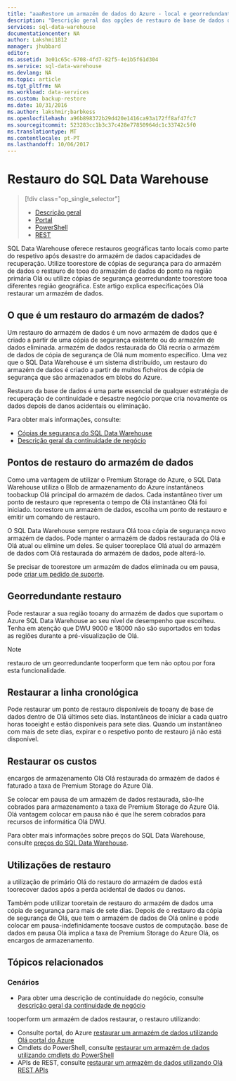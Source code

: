 ```yaml
---
title: "aaaRestore um armazém de dados do Azure - local e georredundante | Microsoft Docs"
description: "Descrição geral das opções de restauro de base de dados de Olá para recuperar uma base de dados no Azure SQL Data Warehouse."
services: sql-data-warehouse
documentationcenter: NA
author: Lakshmi1812
manager: jhubbard
editor: 
ms.assetid: 3e01c65c-6708-4fd7-82f5-4e1b5f61d304
ms.service: sql-data-warehouse
ms.devlang: NA
ms.topic: article
ms.tgt_pltfrm: NA
ms.workload: data-services
ms.custom: backup-restore
ms.date: 10/31/2016
ms.author: lakshmir;barbkess
ms.openlocfilehash: a96b898372b29d420e1416ca93a172ff8af47fc7
ms.sourcegitcommit: 523283cc1b3c37c428e77850964dc1c33742c5f0
ms.translationtype: MT
ms.contentlocale: pt-PT
ms.lasthandoff: 10/06/2017
---
```

# <a name="sql-data-warehouse-restore"></a>Restauro do SQL Data Warehouse
> [!div class="op_single_selector"]
> * [Descrição geral][Overview]
> * [Portal][Portal]
> * [PowerShell][PowerShell]
> * [REST][REST]
> 
> 

SQL Data Warehouse oferece restauros geográficas tanto locais como parte do respetivo após desastre do armazém de dados capacidades de recuperação. Utilize toorestore de cópias de segurança para do armazém de dados o restauro de tooa do armazém de dados do ponto na região primária Olá ou utilize cópias de segurança georredundante toorestore tooa diferentes região geográfica. Este artigo explica especificações Olá restaurar um armazém de dados.

## <a name="what-is-a-data-warehouse-restore"></a>O que é um restauro do armazém de dados?
Um restauro do armazém de dados é um novo armazém de dados que é criado a partir de uma cópia de segurança existente ou do armazém de dados eliminada. armazém de dados restaurada do Olá recria o armazém de dados de cópia de segurança de Olá num momento específico. Uma vez que o SQL Data Warehouse é um sistema distribuído, um restauro do armazém de dados é criado a partir de muitos ficheiros de cópia de segurança que são armazenados em blobs do Azure. 

Restauro da base de dados é uma parte essencial de qualquer estratégia de recuperação de continuidade e desastre negócio porque cria novamente os dados depois de danos acidentais ou eliminação.

Para obter mais informações, consulte:

* [Cópias de segurança do SQL Data Warehouse](sql-data-warehouse-backups.md)
* [Descrição geral da continuidade de negócio](../sql-database/sql-database-business-continuity.md)

## <a name="data-warehouse-restore-points"></a>Pontos de restauro do armazém de dados
Como uma vantagem de utilizar o Premium Storage do Azure, o SQL Data Warehouse utiliza o Blob de armazenamento do Azure instantâneos toobackup Olá principal do armazém de dados. Cada instantâneo tiver um ponto de restauro que representa o tempo de Olá instantâneo Olá foi iniciado. toorestore um armazém de dados, escolha um ponto de restauro e emitir um comando de restauro.  

O SQL Data Warehouse sempre restaura Olá tooa cópia de segurança novo armazém de dados. Pode manter o armazém de dados restaurada do Olá e Olá atual ou elimine um deles. Se quiser tooreplace Olá atual do armazém de dados com Olá restaurada do armazém de dados, pode alterá-lo.

Se precisar de toorestore um armazém de dados eliminada ou em pausa, pode [criar um pedido de suporte](sql-data-warehouse-get-started-create-support-ticket.md). 

<!-- 
### Can I restore a deleted data warehouse?

Yes, you can restore hello last available restore point.

Yes, for hello next seven calendar days. When you delete a data warehouse, SQL Data Warehouse actually keeps hello data warehouse and its snapshots for seven days just in case you need hello data. After seven days, you won't be able toorestore tooany of hello restore points. -->

## <a name="geo-redundant-restore"></a>Georredundante restauro
Pode restaurar a sua região tooany do armazém de dados que suportam o Azure SQL Data Warehouse ao seu nível de desempenho que escolheu. Tenha em atenção que DWU 9000 e 18000 não são suportados em todas as regiões durante a pré-visualização de Olá.

> [!NOTE]
> restauro de um georredundante tooperform que tem não optou por fora esta funcionalidade.
> 
> 

## <a name="restore-timeline"></a>Restaurar a linha cronológica
Pode restaurar um ponto de restauro disponíveis de tooany de base de dados dentro de Olá últimos sete dias. Instantâneos de iniciar a cada quatro horas tooeight e estão disponíveis para sete dias. Quando um instantâneo com mais de sete dias, expirar e o respetivo ponto de restauro já não está disponível.

## <a name="restore-costs"></a>Restaurar os custos
encargos de armazenamento Olá Olá restaurada do armazém de dados é faturado a taxa de Premium Storage do Azure Olá. 

Se colocar em pausa de um armazém de dados restaurada, são-lhe cobrados para armazenamento a taxa de Premium Storage do Azure Olá. Olá vantagem colocar em pausa não é que lhe serem cobrados para recursos de informática Olá DWU.

Para obter mais informações sobre preços do SQL Data Warehouse, consulte [preços do SQL Data Warehouse](https://azure.microsoft.com/pricing/details/sql-data-warehouse/).

## <a name="uses-for-restore"></a>Utilizações de restauro
a utilização de primário Olá do restauro do armazém de dados está toorecover dados após a perda acidental de dados ou danos.

Também pode utilizar tooretain de restauro do armazém de dados uma cópia de segurança para mais de sete dias. Depois de o restauro da cópia de segurança de Olá, que tem o armazém de dados de Olá online e pode colocar em pausa-indefinidamente toosave custos de computação. base de dados em pausa Olá implica a taxa de Premium Storage do Azure Olá, os encargos de armazenamento. 

## <a name="related-topics"></a>Tópicos relacionados
### <a name="scenarios"></a>Cenários
* Para obter uma descrição de continuidade do negócio, consulte [descrição geral da continuidade de negócio](../sql-database/sql-database-business-continuity.md)

<!-- ### Tasks -->

tooperform um armazém de dados restaurar, o restauro utilizando:

* Consulte portal, do Azure [restaurar um armazém de dados utilizando Olá portal do Azure](sql-data-warehouse-restore-database-portal.md)
* Cmdlets do PowerShell, consulte [restaurar um armazém de dados utilizando cmdlets do PowerShell](sql-data-warehouse-restore-database-powershell.md)
* APIs de REST, consulte [restaurar um armazém de dados utilizando Olá REST APIs](sql-data-warehouse-restore-database-rest-api.md)

<!-- ### Tutorials -->

<!--Image references-->

<!--Article references-->
[Azure SQL Database business continuity overview]: ../sql-database/sql-database-business-continuity.md
[Overview]: ./sql-data-warehouse-restore-database-overview.md
[Portal]: ./sql-data-warehouse-restore-database-portal.md
[PowerShell]: ./sql-data-warehouse-restore-database-powershell.md
[REST]: ./sql-data-warehouse-restore-database-rest-api.md

<!--MSDN references-->


<!--Other Web references-->
